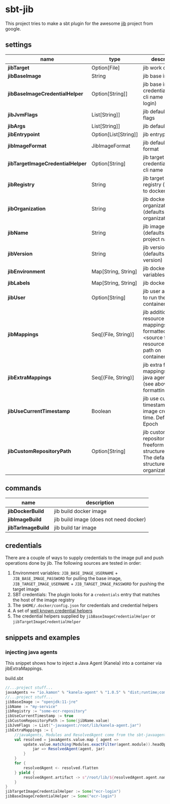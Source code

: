 # sbt-jib

This project tries to make a sbt plugin for the awesome [jib](https://github.com/GoogleContainerTools/jib) project from google.

## settings
    
| name | type | description |
| ---                                | --- | --- |
| **jibTarget**                      | Option[File] | jib work directory |
| **jibBaseImage**                   | String | jib base image |
| **jibBaseImageCredentialHelper**   | Option[String]] | jib base image credential helper cli name (e.g. ecr-login) |
| **jibJvmFlags**                    | List[String]] | jib default jvm flags |
| **jibArgs**                        | List[String]] | jib default args |
| **jibEntrypoint**                  | Option[List[String]] | jib entrypoint |
| **jibImageFormat**                 | JibImageFormat | jib default image format |
| **jibTargetImageCredentialHelper** | Option[String] | jib target image credential helper cli name |
| **jibRegistry**                    | String | jib target image registry (defaults to docker hub) |
| **jibOrganization**                | String | jib docker organization (defaults to organization) |
| **jibName**                        | String | jib image name (defaults to project name) |
| **jibVersion**                     | String | jib version (defaults to version) |
| **jibEnvironment**                 | Map[String, String] | jib docker env variables |
| **jibLabels**                      | Map[String, String] | jib docker labels |
| **jibUser**                        | Option[String] | jib user and group to run the container as |
| **jibMappings**                    | Seq[(File, String)] | jib additional resource mappings, <br>formatted as \<source file resource\> -> \<full path on container\> |
| **jibExtraMappings**               | Seq[(File, String)] | jib extra file mappings / i.e. java agents <br>(see above for formatting) |
| **jibUseCurrentTimestamp**         | Boolean | jib use current timestamp for image creation time. Default to Epoch |
| **jibCustomRepositoryPath**        | Option[String] | jib custom repository path freeform path structure. <br>The default repo structure is organization/name |

## commands

| name               | description |
| ---                | --- |
| **jibDockerBuild**     | jib build docker image |
| **jibImageBuild**      | jib build image (does not need docker) |
| **jibTarImageBuild**   | jib build tar image |

## credentials

There are a couple of ways to supply credentials to the image pull and push operations done by jib. The following sources are tested in order:

1. Environment variables: `JIB_BASE_IMAGE_USERNAME` + `JIB_BASE_IMAGE_PASSWORD` for pulling the base image, `JIB_TARGET_IMAGE_USERNAME` + `JIB_TARGET_IMAGE_PASSWORD` for pushing the target image
2. SBT credentials: The plugin looks for a `credentials` entry that matches the host of the image registry
3. The `$HOME/.docker/config.json` for credentials and credential helpers
4. A set of [well known credential helpers](https://github.com/GoogleContainerTools/jib/blob/v0.18.0-core/jib-core/src/main/java/com/google/cloud/tools/jib/frontend/CredentialRetrieverFactory.java#L69)
5. The credential helpers supplied by `jibBaseImageCredentialHelper` or `jibTargetImageCredentialHelper`

## snippets and examples

### injecting java agents

This snippet shows how to inject a Java Agent (Kanela) into a container via jibExtraMappings.

build.sbt
```scala
//...project stuff...
javaAgents += "io.kamon" % "kanela-agent" % "1.0.5" % "dist;runtime;compile"
//...project stuff...
jibBaseImage := "openjdk:11-jre"
jibName := "my-service"
jibRegistry := "some-ecr-repository"
jibUseCurrentTimestamp := true
jibCustomRepositoryPath := Some(jibName.value)
jibJvmFlags := List("-javaagent:/root/lib/kanela-agent.jar")
jibExtraMappings := {
    //javaAgents, Modules and ResolvedAgent come from the sbt-javaagent plugin
    val resolved = javaAgents.value.map { agent =>
        update.value.matching(Modules.exactFilter(agent.module)).headOption map {
            jar => ResolvedAgent(agent, jar)
        }
    }
    for {
        resolvedAgent <- resolved.flatten
    } yield {
        resolvedAgent.artifact -> s"/root/lib/${resolvedAgent.agent.name}.jar"
    }
}
jibTargetImageCredentialHelper := Some("ecr-login") 
jibBaseImageCredentialHelper := Some("ecr-login")
```

